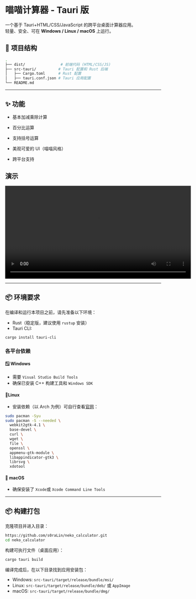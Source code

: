 # 喵喵计算器 - Tauri 版

一个基于 Tauri+HTML/CSS/JavaScript 的跨平台桌面计算器应用。  
轻量、安全、可在 **Windows / Linux / macOS** 上运行。

## 📂 项目结构
```bash
.
├── dist/                # 前端代码 (HTML/CSS/JS)
├── src-tauri/          # Tauri 配置和 Rust 后端
│   ├── Cargo.toml      # Rust 配置
│   ├── tauri.conf.json # Tauri 应用配置
└── README.md

```

---
## ✨ 功能

- 基本加减乘除计算
    
- 百分比运算
    
- 支持括号运算
    
- 美观可爱的 UI（喵喵风格）
    
- 跨平台支持
    
## 演示
<video src="./neko.webm" controls width="600"></video>


---
## 📦 环境要求

在编译和运行本项目之前，请先准备以下环境：

- Rust（稳定版，建议使用 `rustup` 安装）
- Tauri CLI:
```bash
cargo install tauri-cli
```
### 各平台依赖

#### 🪟 Windows

- 需要 `Visual Studio Build Tools`
- 确保已安装 C++ 构建工具和 `Windows SDK`
#### 🐧Linux

- 安装依赖（以 Arch 为例）可自行查看[官网](https://tauri.app/zh-cn/start/prerequisites/)：
``` bash
sudo pacman -Syu
sudo pacman -S --needed \
  webkit2gtk-4.1 \
  base-devel \
  curl \
  wget \
  file \
  openssl \
  appmenu-gtk-module \
  libappindicator-gtk3 \
  librsvg \
  xdotool
```

#### 🍎 macOS

- 确保安装了 `Xcode`或 `Xcode Command Line Tools`

---
## 📦 构建打包


克隆项目并进入目录：
```bash
https://github.com/s0raLin/neko_calculator.git
cd neko_calculator
```
构建可执行文件（桌面应用）：
```bash
cargo tauri build
```
编译完成后，在以下目录找到应用安装包：
- Windows: `src-tauri/target/release/bundle/msi/`
- Linux: `src-tauri/target/release/bundle/deb/` 或 `AppImage`
- macOS: `src-tauri/target/release/bundle/dmg/`
